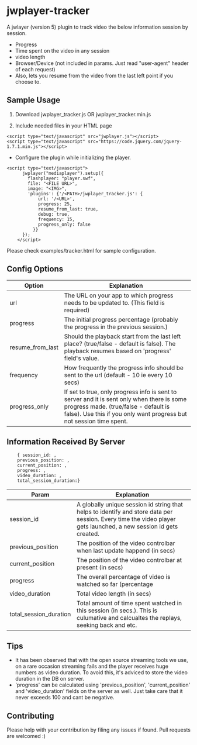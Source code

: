 # jwplayer-tracker

A jwlayer (version 5) plugin to track video the below information session by session.

- Progress
- Time spent on the video in any session
- video length
- Browser/Device (not included in params. Just read "user-agent" header of each request)
- Also, lets you resume from the video from the last left point if you choose to.

## Sample Usage

1. Download jwplayer_tracker.js OR jwplayer_tracker.min.js

2. Include needed files in your HTML page

```
<script type="text/javascript" src="jwplayer.js"></script>
<script type="text/javascript" src="https://code.jquery.com/jquery-1.7.1.min.js"></script>
```
- Configure the plugin while initializing the player.

```
<script type="text/javascript">
      jwplayer("mediaplayer").setup({
        flashplayer: "player.swf",
        file: "<FILE URL>",
        image: "<IMG>",
        'plugins': {'/<PATH>/jwplayer_tracker.js': {
            url: '/<URL>',
            progress: 25,
            resume_from_last: true,
            debug: true,
            frequency: 15,
            progress_only: false
          }}
      });
    </script>
```

Please check examples/tracker.html for sample configuration.

## Config Options

| Option | Explanation |
| ----- | ---- |
| url | The URL on your app to which progress needs to be updated to. (This field is required) |
| progress | The initial progress percentage (probably the progress in the previous session.) |
| resume_from_last | Should the playback start from the last left place? (true/false - default is false). The playback resumes based on 'progress' field's value. |
| frequency | How frequently the progress info should be sent to the url (default - 10 ie every 10 secs) |
| progress_only | If set to true, only progress info is sent to server and it is sent only when there is some progress made. (true/false - default is false). Use this if you only want progress but not session time spent. |

## Information Received By Server 

```
    { session_id: ,
    previous_position: ,
    current_position: ,
    progress: ,
    video_duration: ,
    total_session_duration:}

```
| Param | Explanation |
| ----- | ---- |
| session_id | A globally unique session id string that helps to identify and store data per session. Every time the video player gets launched, a new session id gets created. |
| previous_position | The position of the video controlbar when last update happend (in secs) |
| current_position | The position of the video controlbar at present (in secs) |
| progress | The overall percentage of video is watched so far (percentage | max value is 100). This just means the highest point in the timeline so far. |
| video_duration | Total video length (in secs) |
| total_session_duration | Total amount of time spent watched in this session (in secs.). This is culumative and calcualtes the replays, seeking back and etc. |

## Tips

- It has been observed that with the open source streaming tools we use, on a rare occasion streaming fails and the player receives huge numbers as video duration. To avoid this, it's adviced to store the video duration in the DB on server.
- 'progress' can be calculated using 'previous_position', 'current_position' and 'video_duration' fields on the server as well.
   Just take care that it never exceeds 100 and cant be negative.


## Contributing

Please help with your contribution by filing any issues if found. Pull requests are welcomed :)
